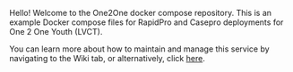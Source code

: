 Hello! Welcome to the One2One docker compose repository.
This is an example Docker compose files for RapidPro and Casepro deployments for One 2 One Youth (LVCT).  

You can learn more about how to maintain and manage this service by navigating to the Wiki tab, or alternatively, click [here](https://github.com/praekeltfoundation/ooy-docker-compose/wiki).
